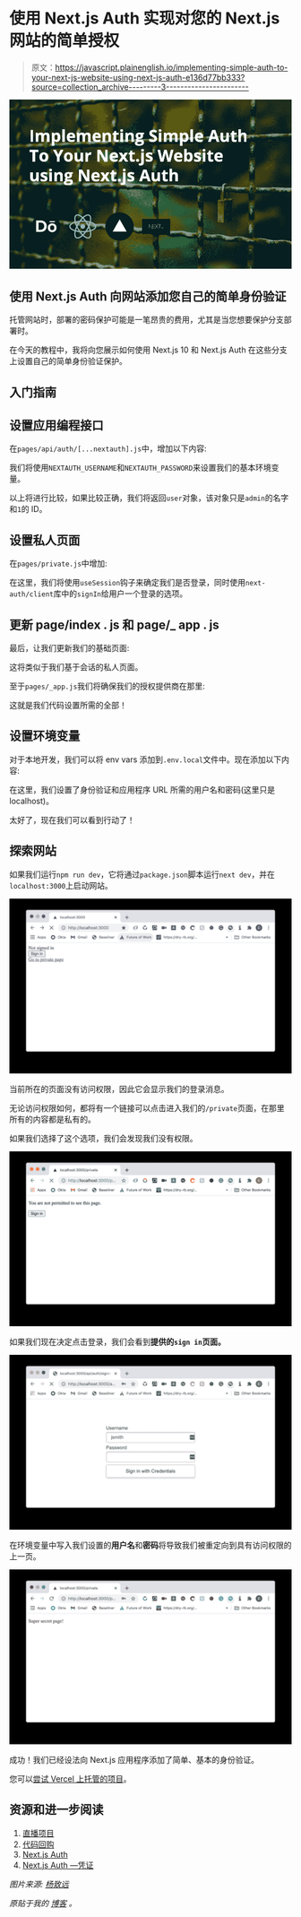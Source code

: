 # 使用 Next.js Auth 实现对您的 Next.js 网站的简单授权

> 原文：<https://javascript.plainenglish.io/implementing-simple-auth-to-your-next-js-website-using-next-js-auth-e136d77bb333?source=collection_archive---------3----------------------->

![](img/f8c50be262575db2eef7823b4c535219.png)

## 使用 Next.js Auth 向网站添加您自己的简单身份验证

托管网站时，部署的密码保护可能是一笔昂贵的费用，尤其是当您想要保护分支部署时。

在今天的教程中，我将向您展示如何使用 Next.js 10 和 Next.js Auth 在这些分支上设置自己的简单身份验证保护。

## 入门指南

## 设置应用编程接口

在`pages/api/auth/[...nextauth].js`中，增加以下内容:

我们将使用`NEXTAUTH_USERNAME`和`NEXTAUTH_PASSWORD`来设置我们的基本环境变量。

以上将进行比较，如果比较正确，我们将返回`user`对象，该对象只是`admin`的名字和`1`的 ID。

## 设置私人页面

在`pages/private.js`中增加:

在这里，我们将使用`useSession`钩子来确定我们是否登录，同时使用`next-auth/client`库中的`signIn`给用户一个登录的选项。

## 更新 page/index . js 和 page/_ app . js

最后，让我们更新我们的基础页面:

这将类似于我们基于会话的私人页面。

至于`pages/_app.js`我们将确保我们的授权提供商在那里:

这就是我们代码设置所需的全部！

## 设置环境变量

对于本地开发，我们可以将 env vars 添加到`.env.local`文件中。现在添加以下内容:

在这里，我们设置了身份验证和应用程序 URL 所需的用户名和密码(这里只是 localhost)。

太好了，现在我们可以看到行动了！

## 探索网站

如果我们运行`npm run dev`，它将通过`package.json`脚本运行`next dev`，并在`localhost:3000`上启动网站。

![](img/ade297ba3a15b065cad4481ebb7f24f3.png)

当前所在的页面没有访问权限，因此它会显示我们的登录消息。

无论访问权限如何，都将有一个链接可以点击进入我们的`/private`页面，在那里所有的内容都是私有的。

如果我们选择了这个选项，我们会发现我们没有权限。

![](img/26a74d49dda009657b199fdf811a9ab4.png)

如果我们现在决定点击登录，我们会看到**提供的`sign in`页面。**

![](img/d7d2d38976695aa843bbae7d0ea77412.png)

在环境变量中写入我们设置的**用户名**和**密码**将导致我们被重定向到具有访问权限的上一页。

![](img/db64a5a17c047a562b55a7a227898281.png)

成功！我们已经设法向 Next.js 应用程序添加了简单、基本的身份验证。

您可以[尝试 Vercel 上托管的项目](https://nextjs-simple-auth.vercel.app/)。

## 资源和进一步阅读

1.  [直播项目](https://nextjs-simple-auth.vercel.app/)
2.  [代码回购](https://github.com/okeeffed/nextjs-simple-auth)
3.  [Next.js Auth](https://next-auth.js.org/)
4.  [Next.js Auth —凭证](https://next-auth.js.org/providers/credentials)

*图片来源:* [*杨致远*](https://unsplash.com/@chrisyangchrisfilm)

*原贴于我的* [*博客*](https://blog.dennisokeeffe.com/blog/2020-11-16-nextjs-simple-auth/) *。*
